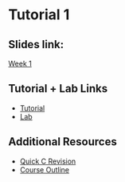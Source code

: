 # Tutorial 1

## Slides link:
[Week 1]()

## Tutorial + Lab Links
- [Tutorial](https://cgi.cse.unsw.edu.au/~cs1521/22T3/tut/01/questions)
- [Lab](https://cgi.cse.unsw.edu.au/~cs1521/22T3/lab/01/questions)

## Additional Resources
- [Quick C Revision](https://learnxinyminutes.com/docs/c/)
- [Course Outline](https://cgi.cse.unsw.edu.au/~cs1521/22T3/outline/)
